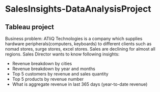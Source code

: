 # SalesInsights-DataAnalysisProject

## Tableau project

Business problem:
ATliQ Technologies is a company which supplies hardware peripherals(computers, keyboards) to different clients such as nomad stores, surge stores, excel stores.
Sales are declining for almost all regions. Sales Director wants to know following insights:
  - Revenue breakdown by cities
  - Revenue breakdown by year and months 
  - Top 5 customers by revenue and sales quantity
  - Top 5 products by revenue number
  - What is aggregate revenue in last 365 days (year-to-date revenue)
